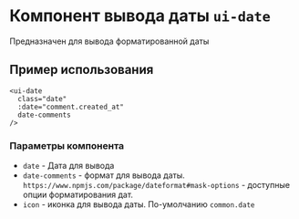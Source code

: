 # Компонент вывода даты `ui-date`

Предназначен для вывода форматированной даты

## Пример использования
```
<ui-date
  class="date"
  :date="comment.created_at"
  date-comments
/>
```

### Параметры компонента
 - `date` - Дата для вывода
 - `date-comments` - формат для вывода даты. `https://www.npmjs.com/package/dateformat#mask-options` - доступные опции форматирования дат.
 - `icon` - иконка для вывода даты. По-умолчанию `common.date`
